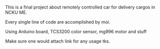 This is a final project about remotely controlled car for delivery cargos in NCKU ME.

Every single line of code are accomplished by moi.

Using Arduino board, TCS3200 color sensor, mg996 motor and stuff

Make sure one would attach link for any usage tks.

